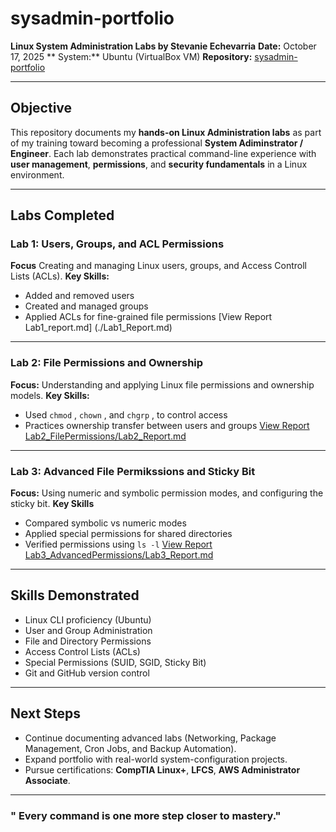 # sysadmin-portfolio
**Linux System Administration Labs by Stevanie Echevarria**
**Date:** October 17, 2025
** System:** Ubuntu (VirtualBox VM)
**Repository:** [sysadmin-portfolio](https://github.com/echevarriavani-eng/sysadmin-portfolio)


---


## Objective
This repository documents my **hands-on Linux Administration labs** as part of my training toward becoming a professional **System Adiminstrator / Engineer**.
Each lab demonstrates practical command-line experience with **user management**, **permissions**, and **security fundamentals** in a Linux environment.


---

## Labs Completed

### Lab 1: Users, Groups, and ACL Permissions
**Focus** Creating and managing Linux users, groups, and Access Controll Lists 
(ACLs).
**Key Skills:**
- Added and removed users
- Created and managed groups 
- Applied ACLs for fine-grained file permissions
[View Report  Lab1_report.md] (./Lab1_Report.md)


---


### Lab 2: File Permissions and Ownership
**Focus:** Understanding and applying Linux file permissions and ownership models.
**Key Skills:**
- Used `chmod` , `chown` , and `chgrp` , to control access
- Practices ownership transfer between users and groups
[View Report Lab2_FilePermissions/Lab2_Report.md](./Lab2_FilePermissions/Lab2_FilePermission/Lab2_Report.md)



---


### Lab 3: Advanced File Permikssions and Sticky Bit
**Focus:** Using numeric and symbolic permission modes, and configuring the sticky bit.
**Key Skills**
- Compared symbolic vs numeric modes
- Applied special permissions for shared directories
- Verified permissions using `ls -l`
[View Report  Lab3_AdvancedPermissions/Lab3_Report.md](./Lab3_AdvancedPermissions/Lab3_Report.md)



---


## Skills Demonstrated
- Linux CLI proficiency (Ubuntu)
- User and Group Administration
- File and Directory Permissions  
- Access Control Lists (ACLs)
- Special Permissions (SUID, SGID, Sticky Bit)
- Git and GitHub version control


---


## Next Steps
- Continue documenting advanced labs (Networking, Package Management, Cron Jobs, and Backup Automation).
- Expand portfolio with real-world system-configuration projects.
- Pursue certifications: **CompTIA Linux+**, **LFCS**, **AWS Administrator Associate**.


---

### " Every command is one more step closer to mastery."
